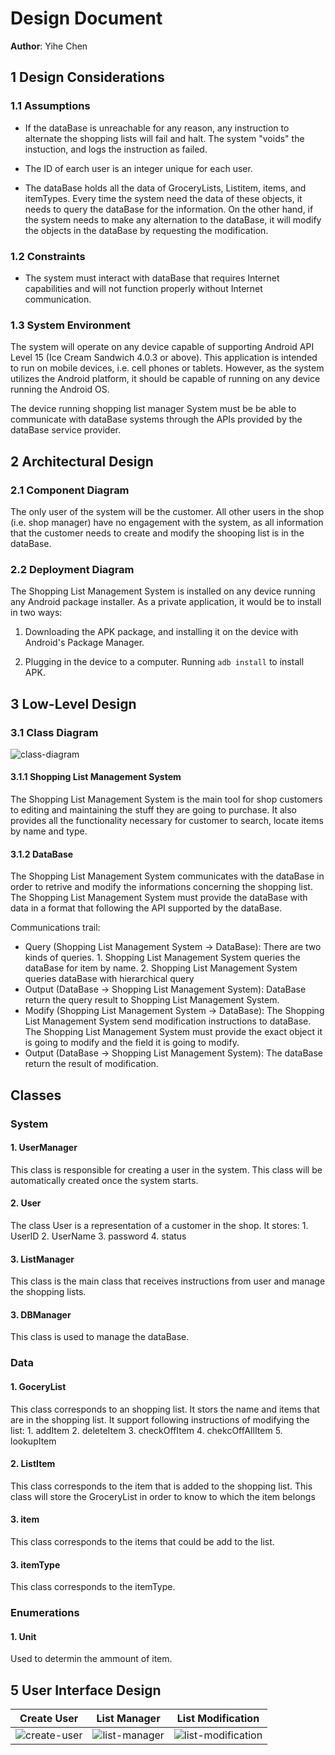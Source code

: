 # Design Document

**Author**: Yihe Chen

## 1 Design Considerations

### 1.1 Assumptions

* If the dataBase is unreachable for any reason, any instruction to alternate the shopping lists will fail and halt. The system "voids" the instuction, and logs the instruction as failed.

* The ID of earch user is an integer unique for each user.

* The dataBase holds all the data of GroceryLists, Listitem, items, and itemTypes. Every time the system need the data of these objects, it needs to query the dataBase for the information. On the other hand, if the system needs to make any alternation to the dataBase, it will modify the objects in the dataBase by requesting the modification.

### 1.2 Constraints

* The system must interact with dataBase that requires Internet capabilities and will not function properly without Internet communication.

### 1.3 System Environment

The system will operate on any device capable of supporting Android API Level 15 (Ice Cream Sandwich 4.0.3 or above). This application is intended to run on mobile devices, i.e. cell phones or tablets. However, as the system utilizes the Android platform, it should be capable of running on any device running the Android OS.

The device running shopping list manager System must be be able to communicate with dataBase systems through the APIs provided by the dataBase service provider.

## 2 Architectural Design

### 2.1 Component Diagram

The only user of the system will be the customer. All other users in the shop (i.e. shop manager) have no engagement with the system, as all information that the customer needs to create and modify the shooping list is in the dataBase. 

### 2.2 Deployment Diagram

The Shopping List Management System is installed on any device running any Android package installer. As a private application, it would be to install in two ways:

1. Downloading the APK package, and installing it on the device with Android's Package Manager.

2. Plugging in the device to a computer. Running `adb install` to install APK.

## 3 Low-Level Design

### 3.1 Class Diagram

![class-diagram](./design-team.png "Class Diagram") 

#### 3.1.1 Shopping List Management System

The Shopping List Management System is the main tool for shop customers to editing and maintaining the stuff they are going to purchase. It also provides all the functionality necessary for customer to search, locate items by name and type.

#### 3.1.2 DataBase

The Shopping List Management System communicates with the dataBase in order to retrive and modify the informations concerning the shopping list. The Shopping List Management System must provide the dataBase with data in a format that following the API supported by the dataBase.

Communications trail:
* Query (Shopping List Management System -> DataBase): There are two kinds of queries. 1. Shopping List Management System queries the dataBase for item by name. 2. Shopping List Management System queries dataBase with hierarchical query
* Output (DataBase -> Shopping List Management System): DataBase return the query result to Shopping List Management System.
* Modify (Shopping List Management System -> DataBase): The Shopping List Management System send modification instructions to dataBase. The Shopping List Management System must provide the exact object it is going to modify and the field it is going to modify.
* Output (DataBase -> Shopping List Management System): The dataBase return the result of modification.

## Classes

### System

#### 1.  UserManager

This class is responsible for creating a user in the system. This class will be automatically created once the system starts. 

#### 2. User

The class User is a representation of a customer in the shop. It stores:
	1. UserID
	2. UserName
	3. password
	4. status

#### 3. ListManager

This class is the main class that receives instructions from user and manage the shopping lists.

#### 3. DBManager

This class is used to manage the dataBase.

### Data

#### 1. GoceryList

This class corresponds to an shopping list. It stors the name and items that are in the shopping list. It support following instructions of modifying the list:
	1. addItem
	2. deleteItem
	3. checkOffItem
	4. chekcOffAllItem
	5. lookupItem

#### 2. ListItem

This class corresponds to the item that is added to the shopping list. This class will store the GroceryList in order to know to which the item belongs

#### 3. item

This class corresponds to the items that could be add to the list.

#### 3. itemType

This class corresponds to the itemType.

### Enumerations

#### 1. Unit

Used to determin the ammount of item.

## 5 User Interface Design

|Create User|List Manager|List Modification|
|---|---|---|
|![create-user](./mockups/createUser.png "Create-User")|![list-manager](./mockups/selectList.png "List-Manager")|![list-modification](./mockups/modify.png "List-Modification")|

